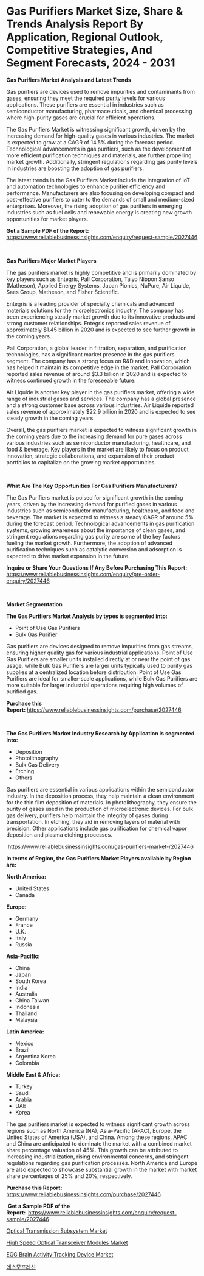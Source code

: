 <p><h1>Gas Purifiers Market Size, Share & Trends Analysis Report By Application, Regional Outlook, Competitive Strategies, And Segment Forecasts, 2024 - 2031</h1></p><p><strong>Gas Purifiers Market Analysis and Latest Trends</strong></p>
<p><p>Gas purifiers are devices used to remove impurities and contaminants from gases, ensuring they meet the required purity levels for various applications. These purifiers are essential in industries such as semiconductor manufacturing, pharmaceuticals, and chemical processing where high-purity gases are crucial for efficient operations.</p><p>The Gas Purifiers Market is witnessing significant growth, driven by the increasing demand for high-quality gases in various industries. The market is expected to grow at a CAGR of 14.5% during the forecast period. Technological advancements in gas purifiers, such as the development of more efficient purification techniques and materials, are further propelling market growth. Additionally, stringent regulations regarding gas purity levels in industries are boosting the adoption of gas purifiers.</p><p>The latest trends in the Gas Purifiers Market include the integration of IoT and automation technologies to enhance purifier efficiency and performance. Manufacturers are also focusing on developing compact and cost-effective purifiers to cater to the demands of small and medium-sized enterprises. Moreover, the rising adoption of gas purifiers in emerging industries such as fuel cells and renewable energy is creating new growth opportunities for market players.</p></p>
<p><strong>Get a Sample PDF of the Report:&nbsp;</strong> <a href="https://www.reliablebusinessinsights.com/enquiry/request-sample/2027446">https://www.reliablebusinessinsights.com/enquiry/request-sample/2027446</a></p>
<p>&nbsp;</p>
<p><strong>Gas Purifiers Major Market Players</strong></p>
<p><p>The gas purifiers market is highly competitive and is primarily dominated by key players such as Entegris, Pall Corporation, Taiyo Nippon Sanso (Matheson), Applied Energy Systems, Japan Pionics, NuPure, Air Liquide, Saes Group, Matheson, and Fisher Scientific. </p><p>Entegris is a leading provider of specialty chemicals and advanced materials solutions for the microelectronics industry. The company has been experiencing steady market growth due to its innovative products and strong customer relationships. Entegris reported sales revenue of approximately $1.45 billion in 2020 and is expected to see further growth in the coming years.</p><p>Pall Corporation, a global leader in filtration, separation, and purification technologies, has a significant market presence in the gas purifiers segment. The company has a strong focus on R&D and innovation, which has helped it maintain its competitive edge in the market. Pall Corporation reported sales revenue of around $3.3 billion in 2020 and is expected to witness continued growth in the foreseeable future.</p><p>Air Liquide is another key player in the gas purifiers market, offering a wide range of industrial gases and services. The company has a global presence and a strong customer base across various industries. Air Liquide reported sales revenue of approximately $22.9 billion in 2020 and is expected to see steady growth in the coming years.</p><p>Overall, the gas purifiers market is expected to witness significant growth in the coming years due to the increasing demand for pure gases across various industries such as semiconductor manufacturing, healthcare, and food & beverage. Key players in the market are likely to focus on product innovation, strategic collaborations, and expansion of their product portfolios to capitalize on the growing market opportunities.</p></p>
<p>&nbsp;</p>
<p><strong>What Are The Key Opportunities For Gas Purifiers Manufacturers?</strong></p>
<p><p>The Gas Purifiers market is poised for significant growth in the coming years, driven by the increasing demand for purified gases in various industries such as semiconductor manufacturing, healthcare, and food and beverage. The market is expected to witness a steady CAGR of around 5% during the forecast period. Technological advancements in gas purification systems, growing awareness about the importance of clean gases, and stringent regulations regarding gas purity are some of the key factors fueling the market growth. Furthermore, the adoption of advanced purification techniques such as catalytic conversion and adsorption is expected to drive market expansion in the future.</p></p>
<p><strong>Inquire or Share Your Questions If Any Before Purchasing This Report:</strong> <a href="https://www.reliablebusinessinsights.com/enquiry/pre-order-enquiry/2027446">https://www.reliablebusinessinsights.com/enquiry/pre-order-enquiry/2027446</a></p>
<p>&nbsp;</p>
<p><strong>Market Segmentation</strong></p>
<p><strong>The Gas Purifiers Market Analysis by types is segmented into:</strong></p>
<p><ul><li>Point of Use Gas Purifiers</li><li>Bulk Gas Purifier</li></ul></p>
<p><p>Gas purifiers are devices designed to remove impurities from gas streams, ensuring higher quality gas for various industrial applications. Point of Use Gas Purifiers are smaller units installed directly at or near the point of gas usage, while Bulk Gas Purifiers are larger units typically used to purify gas supplies at a centralized location before distribution. Point of Use Gas Purifiers are ideal for smaller-scale applications, while Bulk Gas Purifiers are more suitable for larger industrial operations requiring high volumes of purified gas.</p></p>
<p><strong>Purchase this Report:&nbsp;</strong><a href="https://www.reliablebusinessinsights.com/purchase/2027446">https://www.reliablebusinessinsights.com/purchase/2027446</a></p>
<p>&nbsp;</p>
<p><strong>The Gas Purifiers Market Industry Research by Application is segmented into:</strong></p>
<p><ul><li>Deposition</li><li>Photolithography</li><li>Bulk Gas Delivery</li><li>Etching</li><li>Others</li></ul></p>
<p><p>Gas purifiers are essential in various applications within the semiconductor industry. In the deposition process, they help maintain a clean environment for the thin film deposition of materials. In photolithography, they ensure the purity of gases used in the production of microelectronic devices. For bulk gas delivery, purifiers help maintain the integrity of gases during transportation. In etching, they aid in removing layers of material with precision. Other applications include gas purification for chemical vapor deposition and plasma etching processes.</p></p>
<p><a href="https://www.reliablebusinessinsights.com/gas-purifiers-market-r2027446">&nbsp;https://www.reliablebusinessinsights.com/gas-purifiers-market-r2027446</a></p>
<p><strong>In terms of Region, the Gas Purifiers Market Players available by Region are:</strong></p>
<p>
    <p> <strong> North America: </strong>
        <ul>
            <li>United States</li>
            <li>Canada</li>
        </ul>
        </p> 
    <p> <strong> Europe: </strong>
        <ul>
            <li>Germany</li>
            <li>France</li>
            <li>U.K.</li>
            <li>Italy</li>
            <li>Russia</li>
        </ul>
        </p> 
    <p> <strong> Asia-Pacific: </strong>
        <ul>
            <li>China</li>
            <li>Japan</li>
            <li>South Korea</li>
            <li>India</li>
            <li>Australia</li>
            <li>China Taiwan</li>
            <li>Indonesia</li>
            <li>Thailand</li>
            <li>Malaysia</li>
        </ul>
        </p> 
    <p> <strong> Latin America: </strong>
        <ul>
            <li>Mexico</li>
            <li>Brazil</li>
            <li>Argentina Korea</li>
            <li>Colombia</li>
        </ul>
        </p> 
    <p> <strong> Middle East & Africa: </strong>
        <ul>
            <li>Turkey</li>
            <li>Saudi</li>
            <li>Arabia</li>
            <li>UAE</li>
            <li>Korea</li>
        </ul>
    </p>
    </p>
<p><p>The gas purifiers market is expected to witness significant growth across regions such as North America (NA), Asia-Pacific (APAC), Europe, the United States of America (USA), and China. Among these regions, APAC and China are anticipated to dominate the market with a combined market share percentage valuation of 45%. This growth can be attributed to increasing industrialization, rising environmental concerns, and stringent regulations regarding gas purification processes. North America and Europe are also expected to showcase substantial growth in the market with market share percentages of 25% and 20%, respectively.</p></p>
<p><strong>Purchase this Report: </strong><a href="https://www.reliablebusinessinsights.com/purchase/2027446">https://www.reliablebusinessinsights.com/purchase/2027446</a></p>
<p>&nbsp;<strong>Get a Sample PDF of the Report:&nbsp;&nbsp;</strong><a href="https://www.reliablebusinessinsights.com/enquiry/request-sample/2027446">https://www.reliablebusinessinsights.com/enquiry/request-sample/2027446</a></p>
<p><strong></strong></p>
<p><p><a href="https://medium.com/@parmer78465/optical-transmission-subsystem-market-market-segmentation-geographical-regions-and-market-forcast-7a83c4d2369b">Optical Transmission Subsystem Market</a></p><p><a href="https://medium.com/@raymiu201/high-speed-optical-transceiver-modules-market-overview-global-market-trends-and-future-prospects-757065eaf458">High Speed Optical Transceiver Modules Market</a></p><p><a href="https://github.com/ashepherd82/Market-Research-Report-List-5/blob/main/egg-brain-activity-tracking-device-market.md">EGG Brain Activity Tracking Device Market</a></p><p><a href="https://github.com/lzuwsfreyoq70/Market-Research-Report-List-3/blob/main/60435702912.md">데스모프레신</a></p></p>